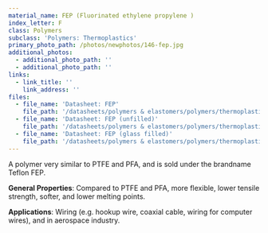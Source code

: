 ```yaml
---
material_name: FEP (Fluorinated ethylene propylene )
index_letter: F
class: Polymers
subclass: 'Polymers: Thermoplastics'
primary_photo_path: /photos/newphotos/146-fep.jpg
additional_photos:
  - additional_photo_path: ''
  - additional_photo_path: ''
links:
  - link_title: ''
    link_address: ''
files:
  - file_name: 'Datasheet: FEP'
    file_path: '/datasheets/polymers & elastomers/polymers/thermoplastics/fep.pdf'
  - file_name: 'Datasheet: FEP (unfilled)'
    file_path: '/datasheets/polymers & elastomers/polymers/thermoplastics/fep (fluorinated ethylene propylene).pdf'
  - file_name: 'Datasheet: FEP (glass filled)'
    file_path: '/datasheets/polymers & elastomers/polymers/thermoplastics/fep glass filled.pdf'
---
```


A polymer very similar to PTFE and PFA, and is sold under the brandname Teflon FEP.

**General Properties**: Compared to PTFE and PFA, more flexible, lower tensile strength, softer, and lower melting points.

**Applications**: Wiring (e.g. hookup wire, coaxial cable, wiring for computer wires), and in aerospace industry.